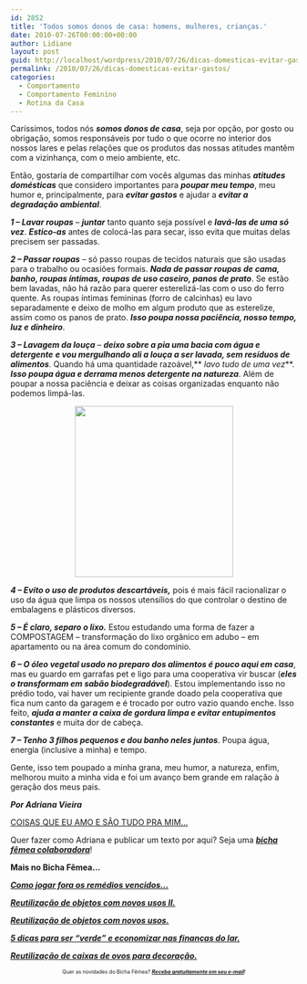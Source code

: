 ```yaml
---
id: 2852
title: 'Todos somos donos de casa: homens, mulheres, crianças.'
date: 2010-07-26T00:00:00+00:00
author: Lidiane
layout: post
guid: http://localhost/wordpress/2010/07/26/dicas-domesticas-evitar-gastos/
permalink: /2010/07/26/dicas-domesticas-evitar-gastos/
categories:
  - Comportamento
  - Comportamento Feminino
  - Rotina da Casa
---
```

Caríssimos, todos nós **_somos donos de casa_**, seja por opção, por gosto ou obrigação, somos responsáveis por tudo o que ocorre no interior dos nossos lares e pelas relações que os produtos das nossas atitudes mantêm com a vizinhança, com o meio ambiente, etc.

Então, gostaria de compartilhar com vocês algumas das minhas **_atitudes domésticas_** que considero importantes para **_poupar meu tempo_**, meu humor e, principalmente, para **_evitar gastos_** e ajudar a **_evitar a degradação ambiental_**.

<!--more-->

**_1 – Lavar roupas_** – **_juntar_** tanto quanto seja possível e **_lavá-las de uma só vez_**. **_Estico-as_** antes de colocá-las para secar, isso evita que muitas delas precisem ser passadas.

**_2 – Passar roupas_** – só passo roupas de tecidos naturais que são usadas para o trabalho ou ocasiões formais. **_Nada de passar roupas de cama, banho, roupas íntimas, roupas de uso caseiro, panos de prato_**. Se estão bem lavadas, não há razão para querer esterelizá-las com o uso do ferro quente. As roupas íntimas femininas (forro de calcinhas) eu lavo separadamente e deixo de molho em algum produto que as esterelize, assim como os panos de prato. **_Isso poupa nossa paciência, nosso tempo, luz e dinheiro_**.

**_3 &#8211; Lavagem da louça_** – **_deixo sobre a pia uma bacia com água e detergente_** **_e vou mergulhando ali a louça a ser lavada, sem resíduos de alimentos_**. Quando há uma quantidade razoável,** _lavo tudo de uma vez_**. **_Isso poupa água e derrama menos detergente na natureza_**. Além de poupar a nossa paciência e deixar as coisas organizadas enquanto não podemos limpá-las.

<p style="text-align: center;">
  <a href="http://www.trololodemulher.com.br/blog/wp-content/uploads/2010/07/casa-ecologica.jpg"><img class="size-full wp-image-4988 aligncenter" title="casa ecológica" src="http://www.trololodemulher.com.br/blog/wp-content/uploads/2010/07/casa-ecologica.jpg" alt="" width="278" height="300" /></a>
</p>

**_4 – Evito o uso de produtos descartáveis,_** pois é mais fácil racionalizar o uso da água que limpa os nossos utensílios do que controlar o destino de embalagens e plásticos diversos.

**_5 – É claro, separo o lixo._** Estou estudando uma forma de fazer a COMPOSTAGEM &#8211; transformação do lixo orgânico em adubo &#8211; em apartamento ou na área comum do condomínio.

**_6 – O óleo vegetal usado no preparo dos alimentos é pouco aqui em casa_**, mas eu guardo em garrafas pet e ligo para uma cooperativa vir buscar (**_eles o transformam em sabão biodegradável_**). Estou implementando isso no prédio todo, vai haver um recipiente grande doado pela cooperativa que fica num canto da garagem e é trocado por outro vazio quando enche. Isso feito, **_ajuda a manter a caixa de gordura limpa e evitar entupimentos constantes_** e muita dor de cabeça.

**_7 – Tenho 3 filhos pequenos e dou banho neles juntos_**. Poupa água, energia (inclusive a minha) e tempo.

Gente, isso tem poupado a minha grana, meu humor, a natureza, enfim, melhorou muito a minha vida e foi um avanço bem grande em ralação à geração dos meus pais.

**_Por Adriana Vieira_**

<a href="http://coisasqueeuamoetc.blogspot.com/" target="_blank">COISAS QUE EU AMO E SÃO TUDO PRA MIM…</a>

Quer fazer como Adriana e publicar um texto por aqui? Seja uma **_[bicha fêmea colaboradora](http://www.trololodemulher.com.br/colabore/)_**!

**Mais no Bicha Fêmea…**

**_[Como jogar fora os remédios vencidos…](http://www.trololodemulher.com.br/2010/07/09/descartando-remedios-vencidos/)_**

**_[Reutilização de objetos com novos usos II.](http://www.trololodemulher.com.br/2009/10/07/reutilizacao-de-objetos/)_**

**_[Reutilização de objetos com novos usos.](http://www.trololodemulher.com.br/2009/10/06/reutilizacao-de-objetos-2/)_**

**_[5 dicas para ser “verde” e economizar nas finanças do lar.](http://www.trololodemulher.com.br/2009/02/04/5-dicas-para-ser-verde-em-casa/)_**

**_[Reutilização de caixas de ovos para decoração.](http://www.trololodemulher.com.br/2010/01/04/caixas-ovos-decorao/)_**

<p style="text-align: center;">
  <span style="font-size: xx-small;">Quer as novidades do Bicha Fêmea? <strong><em><a href="http://feedburner.google.com/fb/a/mailverify?uri=blogbichafemea&loc=pt_BR">Receba gratuitamente em seu e-mail</a></em></strong>!</span>
</p>